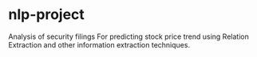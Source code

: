 # nlp-project
Analysis of security filings For predicting stock price trend using Relation Extraction and other information extraction techniques.

